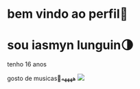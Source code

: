 # bem vindo ao perfil🖤
# sou iasmyn lunguin🌗
tenho 16 anos

gosto de musicas🎼ههههه
![](https://i.pinimg.com/736x/fd/c6/ce/fdc6ce1db4a351a2f1880e0e1ccb7632.jpg)
